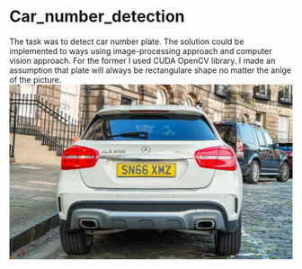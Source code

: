 # Car_number_detection
The task was to detect car number plate. The solution could be implemented to ways using image-processing approach and computer vision approach. For the former I used CUDA OpenCV library. I made an assumption that plate will always be rectangulare shape no matter the anlge of the picture. 
![alt text](https://github.com/NuneTadevosyan/Car_number_detection/blob/master/Imgs/car1.jpg?raw=true)
